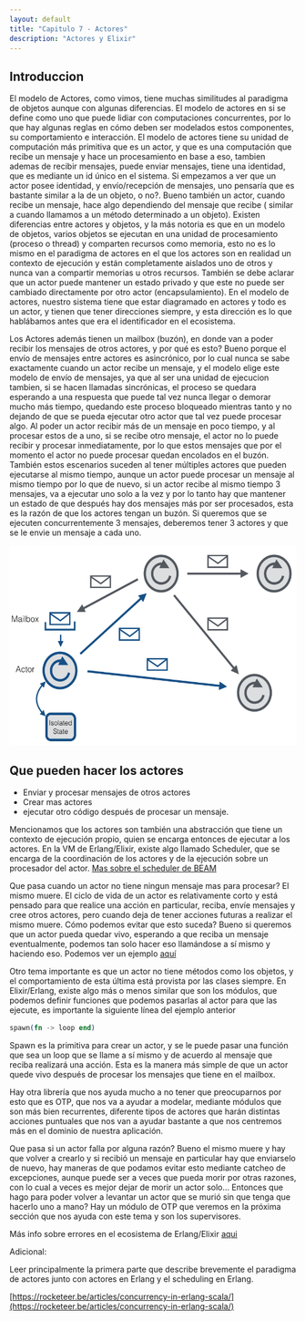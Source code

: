 ```yaml
---
layout: default
title: "Capitulo 7 - Actores"
description: "Actores y Elixir"
---
```


## Introduccion

El modelo de Actores, como vimos, tiene muchas similitudes al paradigma de objetos aunque con algunas diferencias. El modelo de actores en si se define como uno que puede lidiar con computaciones concurrentes, por lo que hay algunas reglas en cómo deben ser modelados estos componentes, su comportamiento e interacción. 
El modelo de actores tiene su unidad de computación más primitiva que es un actor, y que es una computación que recibe un mensaje y hace un procesamiento en base a eso, tambien ademas de recibir mensajes, puede enviar mensajes, tiene una identidad, que es mediante un id único en el sistema. Si empezamos a ver que un actor posee identidad, y envío/recepción de mensajes, uno pensaría que es bastante similar a la de un objeto, o no?. Bueno también un actor, cuando recibe un mensaje, hace algo dependiendo del mensaje que recibe ( similar a cuando llamamos a un método determinado a un objeto). Existen diferencias entre actores y objetos, y la más notoria es que en un modelo de objetos, varios objetos se ejecutan en una unidad de procesamiento (proceso o thread) y comparten recursos como memoria, esto no es lo mismo en el paradigma de actores en el que los actores son en realidad un contexto de ejecución y están completamente aislados uno de otros y nunca van a compartir memorias u otros recursos. También se debe aclarar que un actor puede mantener un estado privado y que este no puede ser cambiado directamente por otro actor (encapsulamiento). En el modelo de actores, nuestro sistema tiene que estar diagramado en actores y todo es un actor, y tienen que tener direcciones siempre, y esta dirección es lo que hablábamos antes que era el identificador en el ecosistema. 

Los Actores además tienen un mailbox (buzón), en donde van a poder recibir los mensajes de otros actores, y por qué es esto? Bueno porque el envío de mensajes entre actores es asincrónico, por lo cual nunca se sabe exactamente cuando un actor recibe un mensaje, y el modelo elige este modelo de envío de mensajes, ya que al ser una unidad de ejecucion tambien, si se hacen llamadas sincrónicas, el proceso se quedara esperando a una respuesta que puede tal vez nunca llegar o demorar mucho más tiempo, quedando este proceso bloqueado mientras tanto y no dejando de que se pueda ejecutar otro actor que tal vez puede procesar algo. Al poder un actor recibir más de un mensaje en poco tiempo, y al procesar estos de a uno, si se recibe otro mensaje, el actor no lo puede recibir y procesar inmediatamente, por lo que estos mensajes que por el momento el actor no puede procesar quedan encolados en el buzón.
También estos escenarios suceden al tener múltiples actores que pueden ejecutarse al mismo tiempo, aunque un actor puede procesar un mensaje al mismo tiempo por lo que de nuevo, si un actor recibe al mismo tiempo 3 mensajes, va a ejecutar uno solo a la vez y por lo tanto hay que mantener un estado de que después hay dos mensajes más por ser procesados, esta es la razón de que los actores tengan un buzón. Si queremos que se ejecuten concurrentemente 3 mensajes, deberemos tener 3 actores y que se le envie un mensaje a cada uno. 

<img src="/images/actors.png" height="350">


## Que pueden hacer los actores

- Enviar y procesar mensajes de otros actores
- Crear mas actores
- ejecutar otro código después de procesar un mensaje.

Mencionamos que los actores son también una abstracción que tiene un contexto de ejecución propio, quien se encarga entonces de ejecutar a los actores. En la VM de Erlang/Elixir, existe algo llamado Scheduler, que se encarga de la coordinación de los actores y de la ejecución sobre un procesador del actor. [Mas sobre el scheduler de BEAM](http://erlang.org/pipermail/erlang-questions/2001-April/003132.html)

Que pasa cuando un actor no tiene ningun mensaje mas para procesar? El mismo muere. El ciclo de vida de un actor es relativamente corto y está pensado para que realice una acción en particular, reciba, envíe mensajes y cree otros actores, pero cuando deja de tener acciones futuras a realizar el mismo muere. Cómo podemos evitar que esto suceda? Bueno si queremos que un actor pueda quedar vivo, esperando a que reciba un mensaje eventualmente, podemos tan solo hacer eso llamándose a sí mismo y haciendo eso. Podemos ver un ejemplo [aquí](https://github.com/arquitecturas-concurrentes/iasc-actors-intro-elixir/blob/master/elixir/intro_actors/lib/intro_actors.ex)

Otro tema importante es que un actor no tiene métodos como los objetos, y el comportamiento de esta última está provista por las clases siempre. En Elixir/Erlang, existe algo más o menos similar que son los módulos, que podemos definir funciones que podemos pasarlas al actor para que las ejecute, es importante la siguiente línea del ejemplo anterior

```elixir
spawn(fn -> loop end)
```

Spawn es la primitiva para crear un actor, y se le puede pasar una función que sea un loop que se llame a sí mismo y de acuerdo al mensaje que reciba realizará una acción. Esta es la manera más simple de que un actor quede vivo después de procesar los mensajes que tiene en el mailbox. 

Hay otra librería que nos ayuda mucho a no tener que preocuparnos por esto que es OTP, que nos va a ayudar a modelar, mediante módulos que son más bien recurrentes, diferente tipos de actores que harán distintas acciones puntuales que nos van a ayudar bastante a que nos centremos más en el dominio de nuestra aplicación.

Que pasa si un actor falla por alguna razón? Bueno el mismo muere y hay que volver a crearlo y si recibió un mensaje en particular hay que enviarselo de nuevo, hay maneras de que podamos evitar esto mediante catcheo de excepciones, aunque puede ser a veces que pueda morir por otras razones, con lo cual a veces es mejor dejar de morir un actor solo… Entonces que hago para poder volver a levantar un actor que se murió sin que tenga que hacerlo uno a mano? Hay un módulo de OTP que veremos en la próxima sección que nos ayuda con este tema y son los supervisores.

Más info sobre errores en el ecosistema de Erlang/Elixir [aqui](https://learnyousomeerlang.com/errors-and-exceptions#not-so-fast)


Adicional:

Leer principalmente la primera parte que describe brevemente el paradigma de actores junto con actores en Erlang y el scheduling en Erlang.

[https://rocketeer.be/articles/concurrency-in-erlang-scala/](https://rocketeer.be/articles/concurrency-in-erlang-scala/)
